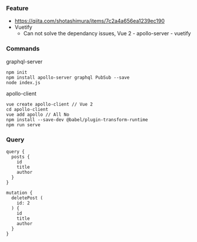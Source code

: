 ### Feature
- https://qiita.com/shotashimura/items/7c2a4a656ea1239ec190
- Vuetify
  - Can not solve the dependancy issues, Vue 2 - apollo-server - vuetify

### Commands

graphql-server
```
npm init
npm install apollo-server graphql PubSub --save
node index.js
```

apollo-client
```
vue create apollo-client // Vue 2
cd apollo-client
vue add apollo // All No
npm install --save-dev @babel/plugin-transform-runtime
npm run serve
```

### Query
```
query {
  posts {
    id
    title
    author
  }
}
```

```
mutation {
  deletePost (
    id: 2
  ) {
    id
    title
    author
  }
}
```
